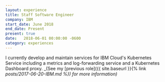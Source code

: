 ```yaml
---
layout: experience
title: Staff Software Engineer
company: IBM
start_date: June 2018
end_date: Present
present: true
date:   2018-06-01 00:00:00 -0600
category: experiences
---
```

I currently develop and maintain services for IBM Cloud's Kubernetes Service including a metrics and log-forwarding service and a Kubernetes Dashboard proxy.
_(See my [previous role]({{ site.baseurl }}{% link _posts/2017-06-20-IBM.md %}) for more information)_
